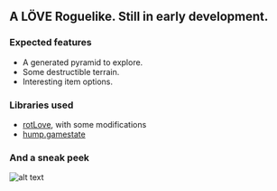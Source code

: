 ## A LÖVE Roguelike. Still in early development.

### Expected features
* A generated pyramid to explore.
* Some destructible terrain.
* Interesting item options.

### Libraries used
* [rotLove](https://github.com/paulofmandown/rotLove), with some modifications
* [hump.gamestate](https://github.com/vrld/hump)

### And a sneak peek
![alt text](https://github.com/LJNIC/Talro/blob/master/pyramid.png)
